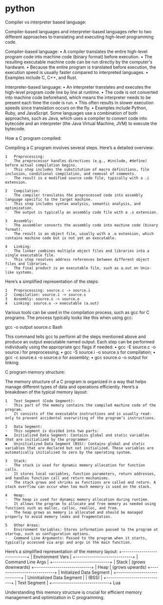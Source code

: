 # python

Compiler vs interpreter based language:

Compiler-based languages and interpreter-based languages refer to two different approaches to translating and executing high-level programming code.

Compiler-based language:
	•	A compiler translates the entire high-level program code into machine code (binary format) before execution.
	•	The resulting executable machine code can be run directly by the computer's hardware.
	•	Because the entire program is translated before execution, the execution speed is usually faster compared to interpreted languages.
	•	Examples include C, C++, and Rust.
 
Interpreter-based language:
	•	An interpreter translates and executes the high-level program code line by line at runtime.
	•	The code is not converted into machine code beforehand, which means the interpreter needs to be present each time the code is run.
	•	This often results in slower execution speeds since translation occurs on the fly.
	•	Examples include Python, Ruby, and JavaScript.
Some languages use a combination of both approaches, such as Java, which uses a compiler to convert code into bytecode and an interpreter (the Java Virtual Machine, JVM) to execute the bytecode.



How a C program compiled:

Compiling a C program involves several steps. Here’s a detailed overview:

	1	Preprocessing:
	◦	The preprocessor handles directives (e.g., #include, #define) before actual compilation begins.
	◦	This step includes the substitution of macro definitions, file inclusion, conditional compilation, and removal of comments.
	◦	The result is a modified source code file, typically with a .i extension.
 
	2	Compilation:
	◦	The compiler translates the preprocessed code into assembly language specific to the target machine.
	◦	This step includes syntax analysis, semantic analysis, and optimization.
	◦	The output is typically an assembly code file with a .s extension.
 
	3	Assembly:
	◦	The assembler converts the assembly code into machine code (binary format).
	◦	The result is an object file, usually with a .o extension, which contains machine code but is not yet an executable.
 
	4	Linking:
	◦	The linker combines multiple object files and libraries into a single executable file.
	◦	This step resolves address references between different object files and libraries.
	◦	The final product is an executable file, such as a.out on Unix-like systems.
 
Here’s a simplified representation of the steps:

	1	Preprocessing: source.c -> source.i
	2	Compilation: source.i -> source.s
	3	Assembly: source.s -> source.o
	4	Linking: source.o -> executable (a.out)
 
Various tools can be used in the compilation process, such as gcc for C programs. The process typically looks like this when using gcc:

gcc -o output source.c
Bash

This command tells gcc to perform all the steps mentioned above and produce an output executable named output. Each step can be performed individually using the appropriate gcc flags if needed:
	•	gcc -E source.c -o source.i for preprocessing;
	•	gcc -S source.i -o source.s for compilation;
	•	gcc -c source.s -o source.o for assembly;
	•	gcc source.o -o output for linking.




C program memory structure:

The memory structure of a C program is organized in a way that helps manage different types of data and operations efficiently. Here’s a breakdown of the typical memory layout:

	1	Text Segment (Code Segment):
	◦	This part of the memory contains the compiled machine code of the program.
	◦	It consists of the executable instructions and is usually read-only to prevent accidental overwriting of the program’s instructions.
 
	2	Data Segment:
	◦	This segment is divided into two parts:
	▪	Initialized Data Segment: Contains global and static variables that are initialized by the programmer.
	▪	Uninitialized Data Segment (BSS): Contains global and static variables that are declared but not initialized. These variables are automatically initialized to zero by the operating system.
 
	3	Stack:
	◦	The stack is used for dynamic memory allocation for function calls.
	◦	It stores local variables, function parameters, return addresses, and handles function call and return mechanisms.
	◦	The stack grows and shrinks as functions are called and return. A stack overflow can occur when too much memory is used on the stack.
 
	4	Heap:
	◦	The heap is used for dynamic memory allocation during runtime.
	◦	It allows the program to allocate and free memory as needed using functions such as malloc, calloc, realloc, and free.
	◦	The heap grows as memory is allocated and should be managed properly to avoid memory leaks and fragmentation.
 
	5	Other Areas:
	◦	Environment Variables: Stores information passed to the program at startup, such as configuration options.
	◦	Command Line Arguments: Passed to the program when it starts, typically accessed via argc and argv in the main function.
 
Here’s a simplified representation of the memory layout:
+-----------------------------+
|       Environment Vars      |
+-----------------------------+
|     Command Line Args       |
+-----------------------------+
|          Stack              |   (grows downwards)
+-----------------------------+
|           Heap              |   (grows upwards)
+-----------------------------+
| Initialized Data Segment    |
+-----------------------------+
| Uninitialized Data Segment  |
|             (BSS)           |
+-----------------------------+
|         Text Segment        |
+-----------------------------+
Lua

Understanding this memory structure is crucial for efficient memory management and optimization in C programming.
